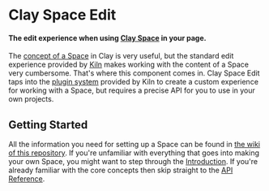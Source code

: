 # Clay Space Edit
#### The edit experience when using [Clay Space](https://github.com/nymag/clay-space) in your page.

The [concept of a Space](https://github.com/nymag/clay-space-edit/wiki/Introduction) in Clay is very useful, but the standard edit experience provided by [Kiln](https://github.com/nymag/clay-kiln) makes working with the content of a Space very cumbersome. That's where this component comes in. Clay Space Edit taps into the [plugin system](https://github.com/nymag/clay-kiln/blob/master/README.md#plugins) provided by Kiln to create a custom experience for working with a Space, but requires a precise API for you to use in your own projects.

## Getting Started

All the information you need for setting up a Space can be found in [the wiki of this repository](https://github.com/nymag/clay-space-edit/wiki). If you're unfamiliar with everything that goes into making your own Space, you might want to step through the [Introduction](https://github.com/nymag/clay-space-edit/wiki/Introduction). If you're already familiar with the core concepts then skip straight to the [API Reference](https://github.com/nymag/clay-space-edit/wiki/API-Reference).
